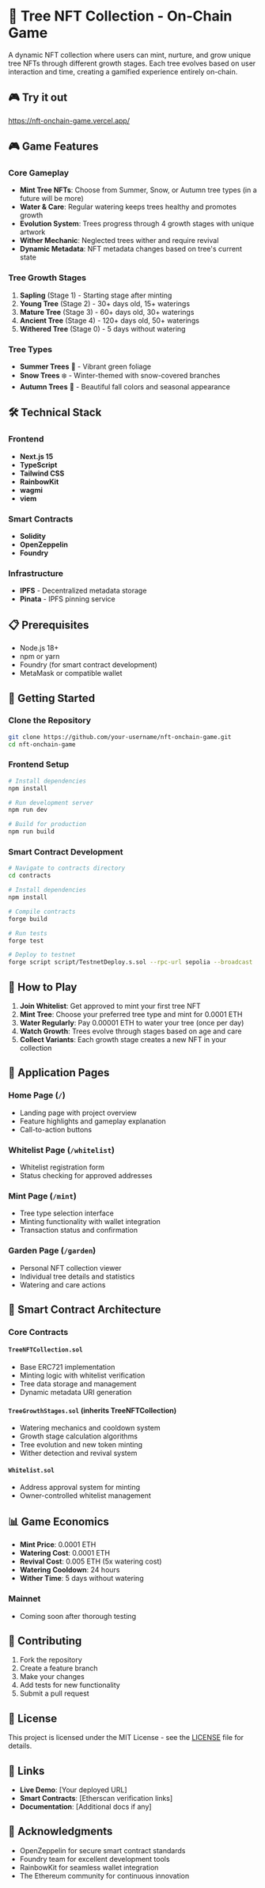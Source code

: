 # 🌳 Tree NFT Collection - On-Chain Game

A dynamic NFT collection where users can mint, nurture, and grow unique tree NFTs through different growth stages. Each tree evolves based on user interaction and time, creating a gamified experience entirely on-chain.


## 🎮 Try it out
https://nft-onchain-game.vercel.app/

## 🎮 Game Features

### Core Gameplay

- **Mint Tree NFTs**: Choose from Summer, Snow, or Autumn tree types (in a future will be more)
- **Water & Care**: Regular watering keeps trees healthy and promotes growth
- **Evolution System**: Trees progress through 4 growth stages with unique artwork
- **Wither Mechanic**: Neglected trees wither and require revival
- **Dynamic Metadata**: NFT metadata changes based on tree's current state

### Tree Growth Stages

1. **Sapling** (Stage 1) - Starting stage after minting
2. **Young Tree** (Stage 2) - 30+ days old, 15+ waterings
3. **Mature Tree** (Stage 3) - 60+ days old, 30+ waterings
4. **Ancient Tree** (Stage 4) - 120+ days old, 50+ waterings
5. **Withered Tree** (Stage 0) - 5 days without watering

### Tree Types

- **Summer Trees** 🌿 - Vibrant green foliage
- **Snow Trees** ❄️ - Winter-themed with snow-covered branches
- **Autumn Trees** 🍂 - Beautiful fall colors and seasonal appearance

## 🛠️ Technical Stack

### Frontend

- **Next.js 15**
- **TypeScript**
- **Tailwind CSS**
- **RainbowKit**
- **wagmi**
- **viem**

### Smart Contracts

- **Solidity**
- **OpenZeppelin**
- **Foundry**

### Infrastructure

- **IPFS** - Decentralized metadata storage
- **Pinata** - IPFS pinning service

## 📋 Prerequisites

- Node.js 18+
- npm or yarn
- Foundry (for smart contract development)
- MetaMask or compatible wallet

## 🚀 Getting Started

### Clone the Repository

```bash
git clone https://github.com/your-username/nft-onchain-game.git
cd nft-onchain-game
```

### Frontend Setup

```bash
# Install dependencies
npm install

# Run development server
npm run dev

# Build for production
npm run build
```

### Smart Contract Development

```bash
# Navigate to contracts directory
cd contracts

# Install dependencies
npm install

# Compile contracts
forge build

# Run tests
forge test

# Deploy to testnet
forge script script/TestnetDeploy.s.sol --rpc-url sepolia --broadcast
```

## 🎯 How to Play

1. **Join Whitelist**: Get approved to mint your first tree NFT
2. **Mint Tree**: Choose your preferred tree type and mint for 0.0001 ETH
3. **Water Regularly**: Pay 0.00001 ETH to water your tree (once per day)
4. **Watch Growth**: Trees evolve through stages based on age and care
5. **Collect Variants**: Each growth stage creates a new NFT in your collection

## 📱 Application Pages

### Home Page (`/`)

- Landing page with project overview
- Feature highlights and gameplay explanation
- Call-to-action buttons

### Whitelist Page (`/whitelist`)

- Whitelist registration form
- Status checking for approved addresses

### Mint Page (`/mint`)

- Tree type selection interface
- Minting functionality with wallet integration
- Transaction status and confirmation

### Garden Page (`/garden`)

- Personal NFT collection viewer
- Individual tree details and statistics
- Watering and care actions

## 🔧 Smart Contract Architecture

### Core Contracts

#### `TreeNFTCollection.sol`

- Base ERC721 implementation
- Minting logic with whitelist verification
- Tree data storage and management
- Dynamic metadata URI generation

#### `TreeGrowthStages.sol` (inherits TreeNFTCollection)

- Watering mechanics and cooldown system
- Growth stage calculation algorithms
- Tree evolution and new token minting
- Wither detection and revival system

#### `Whitelist.sol`

- Address approval system for minting
- Owner-controlled whitelist management

## 📊 Game Economics

- **Mint Price**: 0.0001 ETH
- **Watering Cost**: 0.0001 ETH
- **Revival Cost**: 0.005 ETH (5x watering cost)
- **Watering Cooldown**: 24 hours
- **Wither Time**: 5 days without watering

### Mainnet

- Coming soon after thorough testing

## 🤝 Contributing

1. Fork the repository
2. Create a feature branch
3. Make your changes
4. Add tests for new functionality
5. Submit a pull request

## 📄 License

This project is licensed under the MIT License - see the [LICENSE](LICENSE) file for details.

## 🔗 Links

- **Live Demo**: [Your deployed URL]
- **Smart Contracts**: [Etherscan verification links]
- **Documentation**: [Additional docs if any]

## 🙏 Acknowledgments

- OpenZeppelin for secure smart contract standards
- Foundry team for excellent development tools
- RainbowKit for seamless wallet integration
- The Ethereum community for continuous innovation
